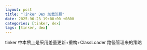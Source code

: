 ```yaml
---
layout: post
title: "Tinker Dex 加载流程"
date: 2025-06-23 19:00:00 +0800
categories: [tinker, dex]
tags: [tinker, dex]
---
```


tinker 中本质上是采用差量更新+重构+ClassLoader 路径管理来的策略